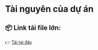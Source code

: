 # Tài nguyên của dự án

## 📦 Link tải file lớn:
👉 [Tải tại đây](https://drive.google.com/file/d/1-0J1b-cJhtnzc3aYyOz2I6vYRfr2Qwtd/view?usp=drivesdk)

